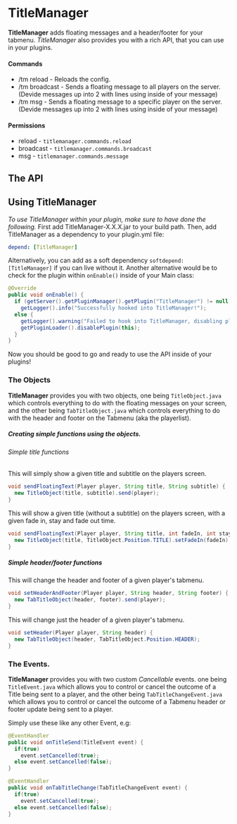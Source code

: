 TitleManager
============
__TitleManager__ adds floating messages and a header/footer for your tabmenu. _TitleManager_ also provides you with a rich API, that you can use in your plugins.

#### Commands
- /tm reload - Reloads the config.
- /tm broadcast <message> - Sends a floating message to all players on the server. (Devide messages up into 2 with lines using <nl> inside of your message)
- /tm msg <player> <message> - Sends a floating message to a specific player on the server. (Devide messages up into 2 with lines using <nl> inside of your message)

#### Permissions
- reload - `titlemanager.commands.reload`
- broadcast - `titlemanager.commands.broadcast`
- msg - `titlemanager.commands.message`

The API
---------

## Using TitleManager
_To use TitleManager within your plugin, make sure to have done the following._
First add TitleManager-X.X.X.jar to your build path. Then, add TitleManager as a dependency to your plugin.yml file:
````yml
depend: [TitleManager]
````
Alternatively, you can add as a soft dependency `softdepend: [TitleManager]` if you can live without it.
Another alternative would be to check for the plugin within `onEnable()` inside of your Main class:
````java
@Override
public void onEnable() {
  if (getServer().getPluginManager().getPlugin("TitleManager") != null && getServer().getPluginManager().getPlugin("TitleManager").isEnabled())
    getLogger().info("Successfully hooked into TitleManager!");
  else {
    getLogger().warning("Failed to hook into TitleManager, disabling plugin!");
    getPluginLoader().disablePlugin(this);
  }
}
````
Now you should be good to go and ready to use the API inside of your plugins!

### The Objects
__TitleManager__ provides you with two objects, one being `TitleObject.java` which controls everything to do with the floating messages on your screen, and the other being `TabTitleObject.java` which controls everything to do with the header and footer on the Tabmenu (aka the playerlist).

##### Creating simple functions using the objects.
###### Simple title functions
This will simply show a given title and subtitle on the players screen.
````java
void sendFloatingText(Player player, String title, String subtitle) {
  new TitleObject(title, subtitle).send(player);
}
````
This will show a given title (without a subtitle) on the players screen, with a given fade in, stay and fade out time.
````java
void sendFloatingText(Player player, String title, int fadeIn, int stay, int fadeOut) {
  new TitleObject(title, TitleObject.Position.TITLE).setFadeIn(fadeIn).setStay(stay).setFadeOut(fadeOut).send(player);
}
````
##### Simple header/footer functions
This will change the header and footer of a given player's tabmenu.
````java
void setHeaderAndFooter(Player player, String header, String footer) {
  new TabTitleObject(header, footer).send(player);
}
````
This will change just the header of a given player's tabmenu.
````java
void setHeader(Player player, String header) {
  new TabTitleObject(header, TabTitleObject.Position.HEADER);
}
````
### The Events.
__TitleManager__ provides you with two custom _Cancellable_ events. one being `TitleEvent.java` which allows you to control or cancel the outcome of a Title being sent to a player, and the other being `TabTitleChangeEvent.java` which allows you to control or cancel the outcome of a Tabmenu header or footer update being sent to a player.

Simply use these like any other Event, e.g:
````java
@EventHandler
public void onTitleSend(TitleEvent event) {
  if(true)
    event.setCancelled(true);
  else event.setCancelled(false);
}

@EventHandler
public void onTabTitleChange(TabTitleChangeEvent event) {
  if(true)
    event.setCancelled(true);
  else event.setCancelled(false);
}
````
